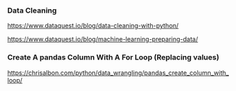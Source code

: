 ### Data Cleaning
https://www.dataquest.io/blog/data-cleaning-with-python/

https://www.dataquest.io/blog/machine-learning-preparing-data/

### Create A pandas Column With A For Loop (Replacing values)
https://chrisalbon.com/python/data_wrangling/pandas_create_column_with_loop/
